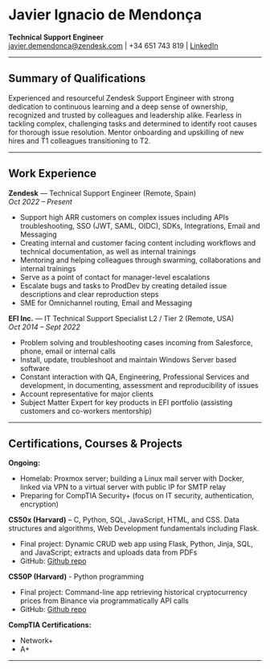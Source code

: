 # Javier Ignacio de Mendonça  
**Technical Support Engineer**  
[javier.demendonca@zendesk.com](mailto:javier.demendonca@zendesk.com) | +34 651 743 819 | [LinkedIn](https://www.linkedin.com/in/javierdemendonca)

---

## Summary of Qualifications  
Experienced and resourceful Zendesk Support Engineer with strong dedication to continuous learning and a deep sense of ownership, recognized and trusted by colleagues and leadership alike. Fearless in tackling complex, challenging tasks and determined to identify root causes for thorough issue resolution. Mentor onboarding and upskilling of new hires and T1 colleagues transitioning to T2.

---

## Work Experience  

**Zendesk** — Technical Support Engineer (Remote, Spain)  
*Oct 2022 – Present*  
- Support high ARR customers on complex issues including APIs troubleshooting, SSO (JWT, SAML, OIDC), SDKs, Integrations, Email and Messaging
- Creating internal and customer facing content including workflows and technical documentation, as well as internal trainings
- Mentoring and helping colleagues through swarming, collaborations and internal trainings
- Serve as a point of contact for manager-level escalations
- Escalate bugs and tasks to ProdDev by creating detailed issue descriptions and clear reproduction steps
- SME for Omnichannel routing, Email and Messaging

**EFI Inc.** — IT Technical Support Specialist L2 / Tier 2 (Remote, USA)  
*Oct 2014 – Sept 2022*  
- Problem solving and troubleshooting cases incoming from Salesforce, phone, email or internal calls
- Install, update, troubleshoot and maintain Windows Server based software
- Constant interaction with QA, Engineering, Professional Services and development, in documenting, assessment and reproducibility of issues
- Account representative for major clients
- Subject Matter Expert for key products in EFI portfolio (assisting customers and co-workers mentorship)

---

## Certifications, Courses & Projects  

**Ongoing:**  
- Homelab: Proxmox server; building a Linux mail server with Docker, linked via VPN to a virtual server with public IP for SMTP relay
- Preparing for CompTIA Security+ (focus on IT security, authentication, encryption)

**CS50x (Harvard)** – C, Python, SQL, JavaScript, HTML, and CSS. Data structures and algorithms, Web Development fundamentals including Flask.
- Final project: Dynamic CRUD web app using Flask, Python, Jinja, SQL, and JavaScript; extracts and uploads data from PDFs
- GitHub: [Github repo](https://github.com/jdonca/data-extractor)

**CS50P (Harvard)** - Python programming 
- Final project: Command-line app retrieving historical cryptocurrency prices from Binance via programmatically API calls
- GitHub: [Github repo](https://github.com/jdonca/BTCdomCheck-App)

**CompTIA Certifications:**  
- Network+  
- A+  

---
